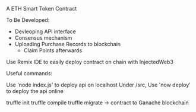 A ETH Smart Token Contract

To Be Developed:
- Devleoping API interface
- Consensus mechanism
- Uploading Purchase Records to blockchain
    - Claim Points afterwards

Use Remix IDE to easily deploy contract on chain with InjectedWeb3

Useful commands:

Use 'node index.js' to deploy api on localhost
Under /src, Use 'now deploy' to deploy the api online

truffle init
truffle compile
truffle migrate -> contract to Ganache blockchain
